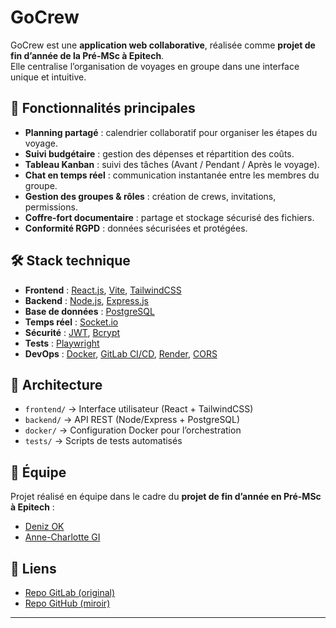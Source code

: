 # GoCrew

GoCrew est une **application web collaborative**, réalisée comme **projet de fin d’année de la Pré-MSc à Epitech**.  
Elle centralise l’organisation de voyages en groupe dans une interface unique et intuitive.

## 🚀 Fonctionnalités principales
- **Planning partagé** : calendrier collaboratif pour organiser les étapes du voyage.  
- **Suivi budgétaire** : gestion des dépenses et répartition des coûts.  
- **Tableau Kanban** : suivi des tâches (Avant / Pendant / Après le voyage).  
- **Chat en temps réel** : communication instantanée entre les membres du groupe.  
- **Gestion des groupes & rôles** : création de crews, invitations, permissions.  
- **Coffre-fort documentaire** : partage et stockage sécurisé des fichiers.  
- **Conformité RGPD** : données sécurisées et protégées.  

## 🛠️ Stack technique
- **Frontend** : [React.js](https://react.dev/), [Vite](https://vitejs.dev/), [TailwindCSS](https://tailwindcss.com/)  
- **Backend** : [Node.js](https://nodejs.org/), [Express.js](https://expressjs.com/)  
- **Base de données** : [PostgreSQL](https://www.postgresql.org/)  
- **Temps réel** : [Socket.io](https://socket.io/)  
- **Sécurité** : [JWT](https://jwt.io/), [Bcrypt](https://github.com/kelektiv/node.bcrypt.js)  
- **Tests** : [Playwright](https://playwright.dev/)  
- **DevOps** : [Docker](https://www.docker.com/), [GitLab CI/CD](https://docs.gitlab.com/ee/ci/), [Render](https://render.com/), [CORS](https://developer.mozilla.org/en-US/docs/Web/HTTP/CORS)  

## 📂 Architecture
- `frontend/` → Interface utilisateur (React + TailwindCSS)  
- `backend/` → API REST (Node/Express + PostgreSQL)  
- `docker/` → Configuration Docker pour l’orchestration  
- `tests/` → Scripts de tests automatisés  

## 👥 Équipe
Projet réalisé en équipe dans le cadre du **projet de fin d’année en Pré-MSc à Epitech** :  
- [Deniz OK](https://github.com/Deniz09OK)  
- [Anne-Charlotte GI](https://github.com/Annecha-gi)  

## 🔗 Liens
- [Repo GitLab (original)](https://gitlab.com/gocrew-group/GoCrew-project)  
- [Repo GitHub (miroir)](https://github.com/Deniz09OK/GoCrew)  

---
